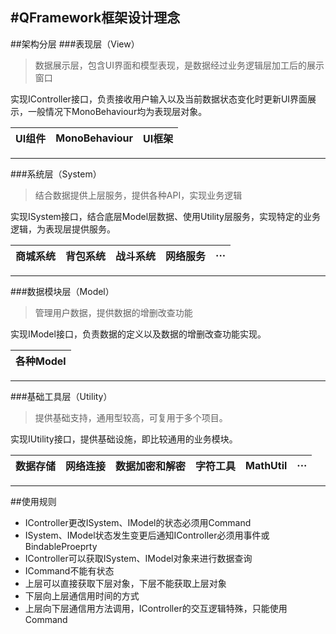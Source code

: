 #QFramework框架设计理念
---
##架构分层
###表现层（View）

>数据展示层，包含UI界面和模型表现，是数据经过业务逻辑层加工后的展示窗口

实现IController接口，负责接收用户输入以及当前数据状态变化时更新UI界面展示，一般情况下MonoBehaviour均为表现层对象。

| UI组件 | MonoBehaviour | UI框架 |
| :----: | :-----------: | :----: |
---
###系统层（System）

>结合数据提供上层服务，提供各种API，实现业务逻辑

实现ISystem接口，结合底层Model层数据、使用Utility层服务，实现特定的业务逻辑，为表现层提供服务。

| 商城系统 | 背包系统 | 战斗系统 | 网络服务 |  ···  |
| :------: | :------: | :------: | :------: | :---: |
---
###数据模块层（Model）

>管理用户数据，提供数据的增删改查功能

实现IModel接口，负责数据的定义以及数据的增删改查功能实现。

| 各种Model |
| :-------: |
---
###基础工具层（Utility）

>提供基础支持，通用型较高，可复用于多个项目。

实现IUtility接口，提供基础设施，即比较通用的业务模块。

| 数据存储 | 网络连接 | 数据加密和解密 | 字符工具 | MathUtil |  ···  |
| :------: | :------: | :------------: | :------: | :------: | :---: |
---

##使用规则
* IController更改ISystem、IModel的状态必须用Command
* ISystem、IModel状态发生变更后通知IController必须用事件或BindableProeprty
* IController可以获取ISystem、IModel对象来进行数据查询
* ICommand不能有状态
* 上层可以直接获取下层对象，下层不能获取上层对象
* 下层向上层通信用时间的方式
* 上层向下层通信用方法调用，IController的交互逻辑特殊，只能使用Command

